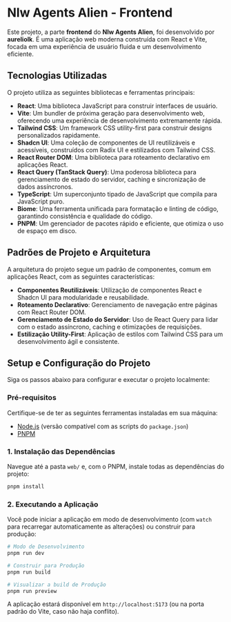 # Nlw Agents Alien - Frontend

Este projeto, a parte **frontend** do **Nlw Agents Alien**, foi desenvolvido por **aureliolk**. É uma aplicação web moderna construída com React e Vite, focada em uma experiência de usuário fluida e um desenvolvimento eficiente.

## Tecnologias Utilizadas

O projeto utiliza as seguintes bibliotecas e ferramentas principais:

*   **React**: Uma biblioteca JavaScript para construir interfaces de usuário.
*   **Vite**: Um bundler de próxima geração para desenvolvimento web, oferecendo uma experiência de desenvolvimento extremamente rápida.
*   **Tailwind CSS**: Um framework CSS utility-first para construir designs personalizados rapidamente.
*   **Shadcn UI**: Uma coleção de componentes de UI reutilizáveis e acessíveis, construídos com Radix UI e estilizados com Tailwind CSS.
*   **React Router DOM**: Uma biblioteca para roteamento declarativo em aplicações React.
*   **React Query (TanStack Query)**: Uma poderosa biblioteca para gerenciamento de estado do servidor, caching e sincronização de dados assíncronos.
*   **TypeScript**: Um superconjunto tipado de JavaScript que compila para JavaScript puro.
*   **Biome**: Uma ferramenta unificada para formatação e linting de código, garantindo consistência e qualidade do código.
*   **PNPM**: Um gerenciador de pacotes rápido e eficiente, que otimiza o uso de espaço em disco.

## Padrões de Projeto e Arquitetura

A arquitetura do projeto segue um padrão de componentes, comum em aplicações React, com as seguintes características:

*   **Componentes Reutilizáveis**: Utilização de componentes React e Shadcn UI para modularidade e reusabilidade.
*   **Roteamento Declarativo**: Gerenciamento de navegação entre páginas com React Router DOM.
*   **Gerenciamento de Estado do Servidor**: Uso de React Query para lidar com o estado assíncrono, caching e otimizações de requisições.
*   **Estilização Utility-First**: Aplicação de estilos com Tailwind CSS para um desenvolvimento ágil e consistente.

## Setup e Configuração do Projeto

Siga os passos abaixo para configurar e executar o projeto localmente:

### Pré-requisitos

Certifique-se de ter as seguintes ferramentas instaladas em sua máquina:

*   [Node.js](https://nodejs.org/en/) (versão compatível com as scripts do `package.json`)
*   [PNPM](https://pnpm.io/installation)

### 1. Instalação das Dependências

Navegue até a pasta `web/` e, com o PNPM, instale todas as dependências do projeto:

```bash
pnpm install
```

### 2. Executando a Aplicação

Você pode iniciar a aplicação em modo de desenvolvimento (com `watch` para recarregar automaticamente as alterações) ou construir para produção:

```bash
# Modo de Desenvolvimento
pnpm run dev

# Construir para Produção
pnpm run build

# Visualizar a build de Produção
pnpm run preview
```

A aplicação estará disponível em `http://localhost:5173` (ou na porta padrão do Vite, caso não haja conflito).